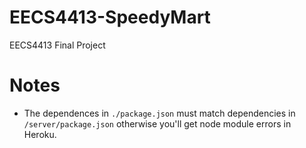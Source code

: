 # EECS4413-SpeedyMart
EECS4413 Final Project

# Notes
- The dependences in `./package.json` must match dependencies in `/server/package.json` otherwise you'll get node module errors in Heroku.
